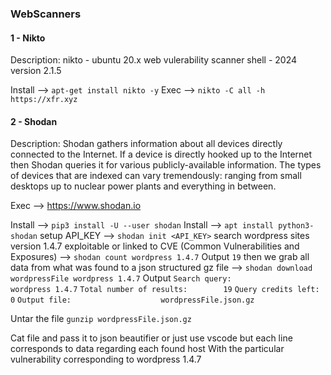 ### WebScanners

#### 1 - Nikto 
Description: nikto - ubuntu 20.x web vulerability scanner shell - 2024 version 2.1.5

Install --> ``` apt-get install nikto -y ```
Exec --> ```nikto -C all -h https://xfr.xyz```

#### 2 - Shodan
Description: Shodan gathers information about all devices directly connected to the Internet. If a device is directly hooked up to the Internet then Shodan queries it for various publicly-available information. The types of devices that are indexed can vary tremendously: ranging from small desktops up to nuclear power plants and everything in between.

Exec --> https://www.shodan.io

Install --> ```pip3 install -U --user shodan```
Install --> ```apt install python3-shodan```
setup API_KEY --> ```shodan init <API_KEY>```
search wordpress sites version 1.4.7 exploitable or linked to CVE (Common Vulnerabilities and Exposures) --> ```shodan count wordpress 1.4.7```
Output
`` 19 ``
then we grab all data from what was found to a json structured gz file --> ```shodan download wordpressFile wordpress 1.4.7```
Output
```Search query:                   wordpress 1.4.7```
```Total number of results:        19```
```Query credits left:             0```
```Output file:                    wordpressFile.json.gz```

Untar the file
```gunzip wordpressFile.json.gz```

Cat file and pass it to json beautifier or just use vscode but each line corresponds to data regarding each found host
With the particular vulnerability corresponding to wordpress 1.4.7